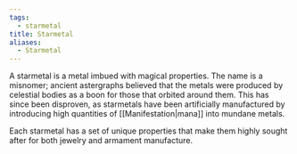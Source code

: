 ```yaml
---
tags:
  - starmetal
title: Starmetal
aliases:
  - Starmetal
---
```


A starmetal is a metal imbued with magical properties. The name is a misnomer; ancient astergraphs believed that the metals were produced by celestial bodies as a boon for those that orbited around them. This has since been disproven, as starmetals have been artificially manufactured by introducing high quantities of [[Manifestation|mana]] into mundane metals.

Each starmetal has a set of unique properties that make them highly sought after for both jewelry and armament manufacture.